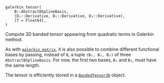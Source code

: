 ```
galerkin_tensor(
    B::AbstractBSplineBasis,
    (D₁::Derivative, D₂::Derivative, D₃::Derivative),
    [T = Float64],
)
```

Compute 3D banded tensor appearing from quadratic terms in Galerkin method.

As with [`galerkin_matrix`](@ref), it is also possible to combine different functional bases by passing, instead of `B`, a tuple `(B₁, B₂, B₃)` of three `AbstractBSplineBasis`. For now, the first two bases, `B₁` and `B₂`, must have the same length.

The tensor is efficiently stored in a [`BandedTensor3D`](@ref) object.
